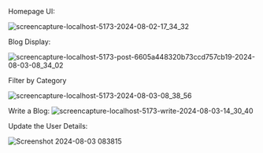 


Homepage UI:

![screencapture-localhost-5173-2024-08-02-17_34_32](https://github.com/user-attachments/assets/daf0ccfb-8b3b-4637-b41e-72c8a6ef52b6)


Blog Display:

![screencapture-localhost-5173-post-6605a448320b73ccd757cb19-2024-08-03-08_34_02](https://github.com/user-attachments/assets/cd22d3dc-514f-48b7-b53d-34f5d377d73f)


Filter by Category

![screencapture-localhost-5173-2024-08-03-08_38_56](https://github.com/user-attachments/assets/58cbfbe7-3fd8-4b61-87e4-e58235fca414)


Write a Blog:
![screencapture-localhost-5173-write-2024-08-03-14_30_40](https://github.com/user-attachments/assets/f0bdfaea-41cd-4208-8943-67af82adb707)



Update the User Details:

![Screenshot 2024-08-03 083815](https://github.com/user-attachments/assets/a7096067-f1fd-42db-bffc-2d86b8493901)
